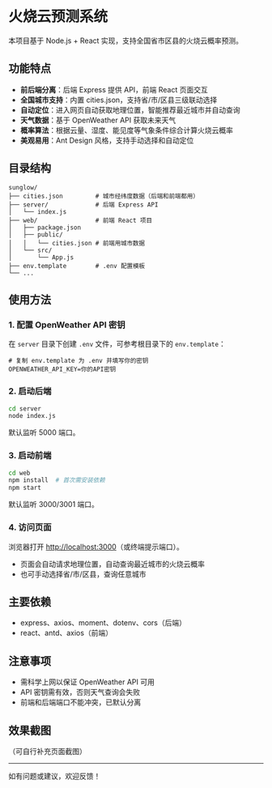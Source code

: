 # 火烧云预测系统

本项目基于 Node.js + React 实现，支持全国省市区县的火烧云概率预测。

## 功能特点

- **前后端分离**：后端 Express 提供 API，前端 React 页面交互
- **全国城市支持**：内置 cities.json，支持省/市/区县三级联动选择
- **自动定位**：进入网页自动获取地理位置，智能推荐最近城市并自动查询
- **天气数据**：基于 OpenWeather API 获取未来天气
- **概率算法**：根据云量、湿度、能见度等气象条件综合计算火烧云概率
- **美观易用**：Ant Design 风格，支持手动选择和自动定位

## 目录结构

```
sunglow/
├── cities.json         # 城市经纬度数据（后端和前端都用）
├── server/             # 后端 Express API
│   └── index.js
├── web/                # 前端 React 项目
│   ├── package.json
│   ├── public/
│   │   └── cities.json # 前端用城市数据
│   └── src/
│       └── App.js
├── env.template        # .env 配置模板
└── ...
```

## 使用方法

### 1. 配置 OpenWeather API 密钥
在 `server` 目录下创建 `.env` 文件，可参考根目录下的 `env.template`：
```
# 复制 env.template 为 .env 并填写你的密钥
OPENWEATHER_API_KEY=你的API密钥
```

### 2. 启动后端
```bash
cd server
node index.js
```
默认监听 5000 端口。

### 3. 启动前端
```bash
cd web
npm install  # 首次需安装依赖
npm start
```
默认监听 3000/3001 端口。

### 4. 访问页面
浏览器打开 [http://localhost:3000](http://localhost:3000)（或终端提示端口）。

- 页面会自动请求地理位置，自动查询最近城市的火烧云概率
- 也可手动选择省/市/区县，查询任意城市

## 主要依赖
- express、axios、moment、dotenv、cors（后端）
- react、antd、axios（前端）

## 注意事项
- 需科学上网以保证 OpenWeather API 可用
- API 密钥需有效，否则天气查询会失败
- 前端和后端端口不能冲突，已默认分离

## 效果截图
（可自行补充页面截图）

---
如有问题或建议，欢迎反馈！ 